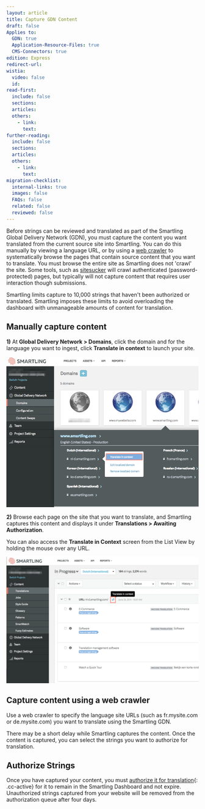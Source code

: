 ```yaml
---
layout: article
title: Capture GDN Content
draft: false
Applies to:
  GDN: true
  Application-Resource-Files: true
  CMS-Connectors: true
edition: Express
redirect-url:
wistia:
  video: false
  id:
read-first:
  include: false
  sections:
  articles:
  others:
    - link:
      text:
further-reading:
  include: false
  sections:
  articles:
  others:
    - link:
      text:
migration-checklist:
  internal-links: true
  images: false
  FAQs: false
  related: false
  reviewed: false
---
```



Before strings can be reviewed and translated as part of the Smartling Global Delivery Network (GDN), you must capture the content you want translated from the current source site into Smartling. You can do this manually by viewing a language URL, or by using a [web crawler](http://en.wikipedia.org/wiki/Web_crawler) to systematically browse the pages that contain source content that you want to translate. You must browse the entire site as Smartling does not 'crawl' the site. Some tools, such as [sitesucker](http://sitesucker.us/mac/mac.html) will crawl authenticated (password-protected) pages, but typically will not capture content that requires user interaction though submissions.

Smartling limits capture to 10,000 strings that haven't been authorized or translated. Smartling imposes these limits to avoid overloading the dashboard with unmanageable amounts of content for translation.

## Manually capture content

**1)** At **Global Delivery Network &gt; Domains**, click the domain and for the language you want to ingest, click **Translate in context** to launch your site.

![large](/uploads/versions/smartling___manage_domains-2---x----897-702x---.png)

**2)** Browse each page on the site that you want to translate, and Smartling captures this content and displays it under **Translations &gt; Awaiting Authorization**.

<div class="info">
You can also access the <strong>Translate in Context</strong> screen from the List View by holding the mouse over any URL.
</div>

![](/uploads/versions/smartling___translations_management_and_json_-_smartling_developer_documentation---x----1018-668x---.png)

## Capture content using a web crawler

Use a web crawler to specify the language site URLs (such as fr.mysite.com or de.mysite.com) you want to translate using the Smartling GDN.

There may be a short delay while Smartling captures the content. Once the content is captured, you can select the strings you want to authorize for translation.

## Authorize Strings

Once you have captured your content, you must [authorize it for translation](/knowledge-base/articles/authorize-content-from-the-list-view/){: .cc-active} for it to remain in the Smartling Dashboard and not expire. Unauthorized strings captured from your website will be removed from the authorization queue after four days.